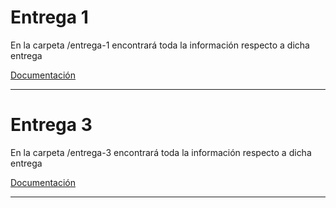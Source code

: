 # Entrega 1 

En la carpeta /entrega-1 encontrará toda la información respecto a dicha entrega

[Documentación](./entrega-1/README.md)

---

# Entrega 3

En la carpeta /entrega-3 encontrará toda la información respecto a dicha entrega

[Documentación](./entrega-3/README.md)

---
